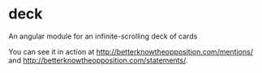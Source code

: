 # deck
An angular module for an infinite-scrolling deck of cards

You can see it in action at http://betterknowtheopposition.com/mentions/ and http://betterknowtheopposition.com/statements/.
